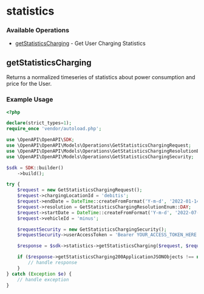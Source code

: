 # statistics

### Available Operations

* [getStatisticsCharging](#getstatisticscharging) - Get User Charging Statistics

## getStatisticsCharging

Returns a normalized timeseries of statistics about power consumption and price for the User.

### Example Usage

```php
<?php

declare(strict_types=1);
require_once 'vendor/autoload.php';

use \OpenAPI\OpenAPI\SDK;
use \OpenAPI\OpenAPI\Models\Operations\GetStatisticsChargingRequest;
use \OpenAPI\OpenAPI\Models\Operations\GetStatisticsChargingResolutionEnum;
use \OpenAPI\OpenAPI\Models\Operations\GetStatisticsChargingSecurity;

$sdk = SDK::builder()
    ->build();

try {
    $request = new GetStatisticsChargingRequest();
    $request->chargingLocationId = 'debitis';
    $request->endDate = DateTime::createFromFormat('Y-m-d', '2022-01-14');
    $request->resolution = GetStatisticsChargingResolutionEnum::DAY;
    $request->startDate = DateTime::createFromFormat('Y-m-d', '2022-07-10');
    $request->vehicleId = 'minus';

    $requestSecurity = new GetStatisticsChargingSecurity();
    $requestSecurity->userAccessToken = 'Bearer YOUR_ACCESS_TOKEN_HERE';

    $response = $sdk->statistics->getStatisticsCharging($request, $requestSecurity);

    if ($response->getStatisticsCharging200ApplicationJSONObjects !== null) {
        // handle response
    }
} catch (Exception $e) {
    // handle exception
}
```
